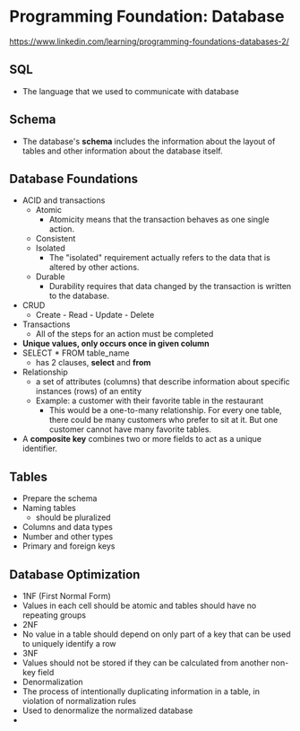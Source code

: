 # Programming Foundation: Database

https://www.linkedin.com/learning/programming-foundations-databases-2/

## SQL

- The language that we used to communicate with database

## Schema

- The database's **schema** includes the information about the layout of tables and other information about the database itself. 

## Database Foundations

- ACID and transactions
  - Atomic
    - Atomicity means that the transaction behaves as one single action.        
  - Consistent
  - Isolated
    - The "isolated" requirement actually refers to the data that is altered by other actions.          
  - Durable
    - Durability requires that data changed by the transaction is written to the database.        
- CRUD
  - Create - Read - Update - Delete
- Transactions
  - All of the steps for an action must be completed
- **Unique values, only occurs once in given column**
- SELECT * FROM table_name
  - has 2 clauses, **select** and **from**
- Relationship
  - a set of attributes (columns) that describe information about specific instances (rows) of an entity
  - Example: a customer with their favorite table in the restaurant
    - This would be a one-to-many relationship. For every one table, there could be many customers who prefer to sit at it. But one customer cannot have many favorite tables.        
- A **composite key** combines two or more fields to act as a unique identifier.

## Tables

- Prepare the schema
- Naming tables
  - should be pluralized
- Columns and data types
- Number and other types
- Primary and foreign keys

## Database Optimization

- 1NF (First Normal Form)
 - Values in each cell should be atomic and tables should have no repeating groups
- 2NF
 - No value in a table should depend on only part of a key that can be used to uniquely identify a row
- 3NF
 - Values should not be stored if they can be calculated from another non-key field
- Denormalization
 - The process of intentionally duplicating information in a table, in violation of normalization rules
 - Used to denormalize the normalized database
 - 






